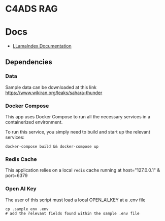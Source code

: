 # C4ADS RAG

# Docs
- [LLamaIndex Documentation](https://docs.llamaindex.ai/en/stable/)

## Dependencies

### Data
Sample data can be downloaded at this link https://www.wikiran.org/leaks/sahara-thunder


### Docker Compose
This app uses Docker Compose to run all the necessary services in a containerized environment.

To run this service, you simply need to build and start up the relevant services:
```
docker-compose build && docker-compose up
```

### Redis Cache

This application relies on a local `redis` cache running at host="127.0.0.1" & port=6379

### Open AI Key

The user of this script must load a local OPEN_AI_KEY at a .env file
```
cp .sample_env .env
# add the relevant fields found within the sample .env file
```